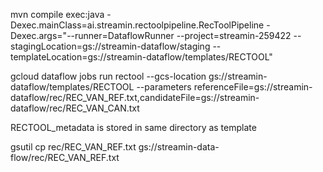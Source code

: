 mvn compile exec:java -Dexec.mainClass=ai.streamin.rectoolpipeline.RecToolPipeline  -Dexec.args="--runner=DataflowRunner --project=streamin-259422 --stagingLocation=gs://streamin-dataflow/staging --templateLocation=gs://streamin-dataflow/templates/RECTOOL"

gcloud dataflow jobs run rectool --gcs-location gs://streamin-dataflow/templates/RECTOOL --parameters referenceFile=gs://streamin-dataflow/rec/REC_VAN_REF.txt,candidateFile=gs://streamin-dataflow/rec/REC_VAN_CAN.txt

RECTOOL_metadata is stored in same directory as template

gsutil cp rec/REC_VAN_REF.txt gs://streamin-data-flow/rec/REC_VAN_REF.txt
